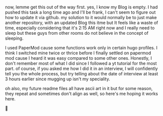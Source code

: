 now, lemme get this out of the way first. yes, I know my Blog is empty. I had pushed this task a long time ago and I'll be frank, I can't seem to figure out how to update it via github. my solution to it would normally be to just make another repository, with
an updated Blog this itme but It feels like a waste of time, especially considering that it's 2:15 AM right now and I really need to sleep but these guys from other rooms do not believe in the concept of sleeping.

I used PaperMod cause some functions work only in certain hugo profiles. I think I switched mine twice or thrice before I finally settled on papermod mod cause I heard it was easy compared to some other ones.
Honestly, I don't remember most of what I did since I followed a yt tutorial for the most part. of course, if you asked me how I did it in an interview, I will confidently tell you the whole process, but try telling about the date of interview at least
3 hours earlier since mugging up isn't my speciality.

oh also, my future readme files all have ascii art in it but for some reason, they repeat and sometimes don't align as well, so here's me hoping it works here.

🙏
